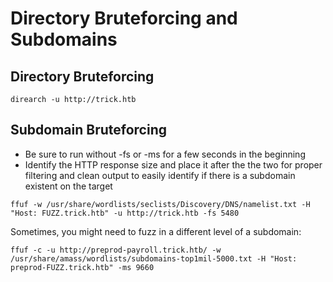 # Directory Bruteforcing and Subdomains

## Directory Bruteforcing

```
direarch -u http://trick.htb
```

## Subdomain Bruteforcing

* Be sure to run without -fs or -ms for a few seconds in the beginning
* Identify the HTTP response size and place it after the the two for proper filtering and clean output to easily identify if there is a subdomain existent on the target

```
ffuf -w /usr/share/wordlists/seclists/Discovery/DNS/namelist.txt -H "Host: FUZZ.trick.htb" -u http://trick.htb -fs 5480
```

Sometimes, you might need to fuzz in a different level of a subdomain:

```
ffuf -c -u http://preprod-payroll.trick.htb/ -w /usr/share/amass/wordlists/subdomains-top1mil-5000.txt -H "Host: preprod-FUZZ.trick.htb" -ms 9660
```

